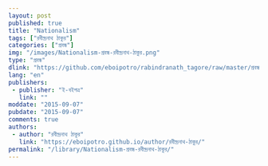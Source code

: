 ```yaml
---
layout: post
published: true
title: "Nationalism"
tags: ["রবীন্দ্রনাথ ঠাকুর"]
categories: ["প্রবন্ধ"]
img: "/images/Nationalism-প্রবন্ধ-রবীন্দ্রনাথ-ঠাকুর.png"
type: "প্রবন্ধ"
dlink: "https://github.com/eboipotro/rabindranath_tagore/raw/master/প্রবন্ধ/Nationalism.epub"
lang: "en"
publishers: 
 - publisher: "ই-বইপত্র"
   link: ""
moddate: "2015-09-07"
pubdate: "2015-09-07"
comments: true
authors: 
 - author: "রবীন্দ্রনাথ ঠাকুর"
   link: "https://eboipotro.github.io/author/রবীন্দ্রনাথ-ঠাকুর/"
permalink: "/library/Nationalism-প্রবন্ধ-রবীন্দ্রনাথ-ঠাকুর/"
---
```

